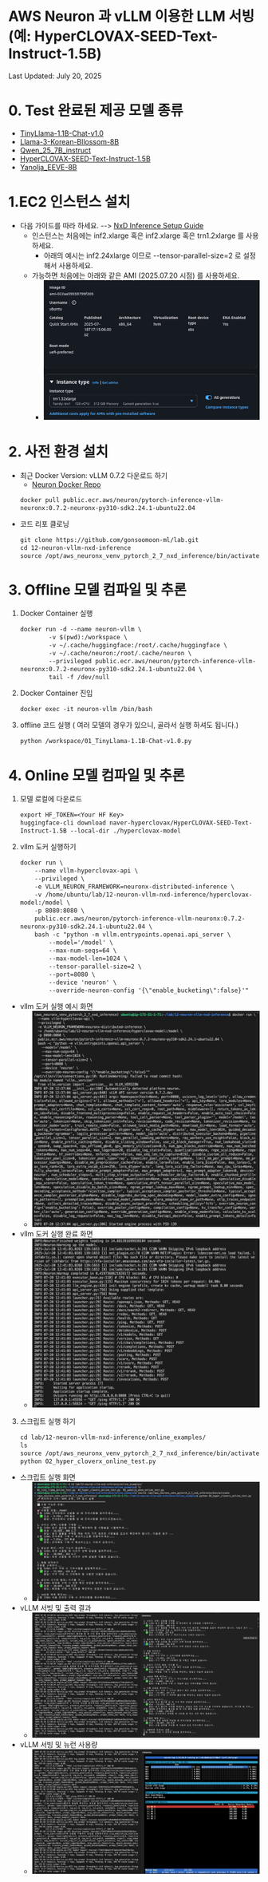 # AWS Neuron 과 vLLM 이용한 LLM 서빙 (예: HyperCLOVAX-SEED-Text-Instruct-1.5B)

Last Updated: July 20, 2025


# 0. Test 완료된 제공 모델 종류
- [TinyLlama-1.1B-Chat-v1.0](https://huggingface.co/TinyLlama/TinyLlama-1.1B-Chat-v1.0)
- [Llama-3-Korean-Bllossom-8B](https://huggingface.co/MLP-KTLim/llama-3-Korean-Bllossom-8B)
- [Qwen_25_7B_instruct](https://huggingface.co/Qwen/Qwen2-7B-Instruct)
- [HyperCLOVAX-SEED-Text-Instruct-1.5B](https://huggingface.co/naver-hyperclovax/HyperCLOVAX-SEED-Text-Instruct-1.5B)
- [Yanolja_EEVE-8B](https://huggingface.co/yanolja/EEVE-Korean-10.8B-v1.0)


# 1.EC2 인스턴스 설치
- 다음 가이드를 따라 하세요. --> [NxD Inference Setup Guide](https://awsdocs-neuron.readthedocs-hosted.com/en/latest/libraries/nxd-inference/nxdi-setup.html#option-1-launch-an-instance-using-a-neuron-dlami)
    - 인스턴스는 처음에는 inf2.xlarge 혹은 inf2.xlarge 혹은 trn1.2xlarge 를 사용하세요. 
        - 아래의 예시는 inf2.24xlarge 이므로 --tensor-parallel-size=2 로 설정해서 사용하세요.
    - 가능하면 처음에는 아래와 같은 AMI (2025.07.20 시점) 를 사용하세요.
        - ![trn32xlarge.png](img/trn32xlarge.png)

# 2. 사전 환경 설치
- 최근 Docker Version:  vLLM 0.7.2 다운로드 하기
    - [Neuron Docker Repo](https://github.com/aws-neuron/deep-learning-containers/blob/2.24.1/docker/vllm/inference/0.7.2/Dockerfile.neuronx)
    ```
    docker pull public.ecr.aws/neuron/pytorch-inference-vllm-neuronx:0.7.2-neuronx-py310-sdk2.24.1-ubuntu22.04
    ```    
- 코드 리포 클로닝
    ```    
    git clone https://github.com/gonsoomoon-ml/lab.git
    cd 12-neuron-vllm-nxd-inference
    source /opt/aws_neuronx_venv_pytorch_2_7_nxd_inference/bin/activate
    ```        

# 3. Offline 모델 컴파일 및 추론
1. Docker Container 실행
    ```    
    docker run -d --name neuron-vllm \
            -v $(pwd):/workspace \
            -v ~/.cache/huggingface:/root/.cache/huggingface \
            -v ~/.cache/neuron:/root/.cache/neuron \
            --privileged public.ecr.aws/neuron/pytorch-inference-vllm-neuronx:0.7.2-neuronx-py310-sdk2.24.1-ubuntu22.04 \
            tail -f /dev/null    
    ```    
2. Docker Container 진입
    ```
    docker exec -it neuron-vllm /bin/bash    
    ```    
3. offline 코드 실행 ( 여러 모델의 경우가 있으니, 골라서 실행 하셔도 됩니다.)
    ```    
    python /workspace/01_TinyLlama-1.1B-Chat-v1.0.py
    ```    
        
# 4. Online 모델 컴파일 및 추론
1. 모델 로컬에 다운로드
    ```    
    export HF_TOKEN=<Your HF Key>
    huggingface-cli download naver-hyperclovax/HyperCLOVAX-SEED-Text-Instruct-1.5B --local-dir ./hyperclovax-model
    ```    
2. vllm 도커 실행하기
    ```    
    docker run \
        --name vllm-hyperclovax-api \
        --privileged \
        -e VLLM_NEURON_FRAMEWORK=neuronx-distributed-inference \
        -v /home/ubuntu/lab/12-neuron-vllm-nxd-inference/hyperclovax-model:/model \
        -p 8080:8080 \
        public.ecr.aws/neuron/pytorch-inference-vllm-neuronx:0.7.2-neuronx-py310-sdk2.24.1-ubuntu22.04 \
        bash -c "python -m vllm.entrypoints.openai.api_server \
            --model='/model' \
            --max-num-seqs=64 \
            --max-model-len=1024 \
            --tensor-parallel-size=2 \
            --port=8080 \
            --device 'neuron' \
            --override-neuron-config '{\"enable_bucketing\":false}'"
    ```     
- vllm 도커 실행 예시 화면
    - ![run_docker.png](img/run_docker.png)
- vllm 도커 실행 완료 화면
    - ![finish_docker.png](img/finish_docker.png)
3. 스크립트 실행 하기
    ```     
    cd lab/12-neuron-vllm-nxd-inference/online_examples/
    ls
    source /opt/aws_neuronx_venv_pytorch_2_7_nxd_inference/bin/activate
    python 02_hyper_cloverx_online_test.py 
    ```     
- 스크립트 실행 화면
    - ![run_script.png](img/run_script.png)    
- vLLM 서빙 및 출력 결과
    - ![two_runs.png](img/two_runs.png)        
- vLLM 서빙 및 뉴런 사용량
    - ![neuron_usage.png](img/neuron_usage.png)            